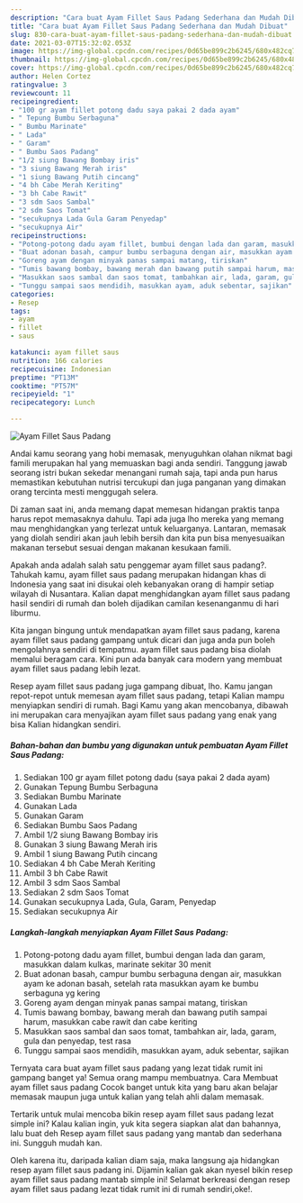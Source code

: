 ```yaml
---
description: "Cara buat Ayam Fillet Saus Padang Sederhana dan Mudah Dibuat"
title: "Cara buat Ayam Fillet Saus Padang Sederhana dan Mudah Dibuat"
slug: 830-cara-buat-ayam-fillet-saus-padang-sederhana-dan-mudah-dibuat
date: 2021-03-07T15:32:02.053Z
image: https://img-global.cpcdn.com/recipes/0d65be899c2b6245/680x482cq70/ayam-fillet-saus-padang-foto-resep-utama.jpg
thumbnail: https://img-global.cpcdn.com/recipes/0d65be899c2b6245/680x482cq70/ayam-fillet-saus-padang-foto-resep-utama.jpg
cover: https://img-global.cpcdn.com/recipes/0d65be899c2b6245/680x482cq70/ayam-fillet-saus-padang-foto-resep-utama.jpg
author: Helen Cortez
ratingvalue: 3
reviewcount: 11
recipeingredient:
- "100 gr ayam fillet potong dadu saya pakai 2 dada ayam"
- " Tepung Bumbu Serbaguna"
- " Bumbu Marinate"
- " Lada"
- " Garam"
- " Bumbu Saos Padang"
- "1/2 siung Bawang Bombay iris"
- "3 siung Bawang Merah iris"
- "1 siung Bawang Putih cincang"
- "4 bh Cabe Merah Keriting"
- "3 bh Cabe Rawit"
- "3 sdm Saos Sambal"
- "2 sdm Saos Tomat"
- "secukupnya Lada Gula Garam Penyedap"
- "secukupnya Air"
recipeinstructions:
- "Potong-potong dadu ayam fillet, bumbui dengan lada dan garam, masukkan dalam kulkas, marinate sekitar 30 menit"
- "Buat adonan basah, campur bumbu serbaguna dengan air, masukkan ayam ke adonan basah, setelah rata masukkan ayam ke bumbu serbaguna yg kering"
- "Goreng ayam dengan minyak panas sampai matang, tiriskan"
- "Tumis bawang bombay, bawang merah dan bawang putih sampai harum, masukkan cabe rawit dan cabe keriting"
- "Masukkan saos sambal dan saos tomat, tambahkan air, lada, garam, gula dan penyedap, test rasa"
- "Tunggu sampai saos mendidih, masukkan ayam, aduk sebentar, sajikan"
categories:
- Resep
tags:
- ayam
- fillet
- saus

katakunci: ayam fillet saus 
nutrition: 166 calories
recipecuisine: Indonesian
preptime: "PT13M"
cooktime: "PT57M"
recipeyield: "1"
recipecategory: Lunch

---
```



![Ayam Fillet Saus Padang](https://img-global.cpcdn.com/recipes/0d65be899c2b6245/680x482cq70/ayam-fillet-saus-padang-foto-resep-utama.jpg)

Andai kamu seorang yang hobi memasak, menyuguhkan olahan nikmat bagi famili merupakan hal yang memuaskan bagi anda sendiri. Tanggung jawab seorang istri bukan sekedar menangani rumah saja, tapi anda pun harus memastikan kebutuhan nutrisi tercukupi dan juga panganan yang dimakan orang tercinta mesti menggugah selera.

Di zaman  saat ini, anda memang dapat memesan hidangan praktis tanpa harus repot memasaknya dahulu. Tapi ada juga lho mereka yang memang mau menghidangkan yang terlezat untuk keluarganya. Lantaran, memasak yang diolah sendiri akan jauh lebih bersih dan kita pun bisa menyesuaikan makanan tersebut sesuai dengan makanan kesukaan famili. 



Apakah anda adalah salah satu penggemar ayam fillet saus padang?. Tahukah kamu, ayam fillet saus padang merupakan hidangan khas di Indonesia yang saat ini disukai oleh kebanyakan orang di hampir setiap wilayah di Nusantara. Kalian dapat menghidangkan ayam fillet saus padang hasil sendiri di rumah dan boleh dijadikan camilan kesenanganmu di hari liburmu.

Kita jangan bingung untuk mendapatkan ayam fillet saus padang, karena ayam fillet saus padang gampang untuk dicari dan juga anda pun boleh mengolahnya sendiri di tempatmu. ayam fillet saus padang bisa diolah memalui beragam cara. Kini pun ada banyak cara modern yang membuat ayam fillet saus padang lebih lezat.

Resep ayam fillet saus padang juga gampang dibuat, lho. Kamu jangan repot-repot untuk memesan ayam fillet saus padang, tetapi Kalian mampu menyiapkan sendiri di rumah. Bagi Kamu yang akan mencobanya, dibawah ini merupakan cara menyajikan ayam fillet saus padang yang enak yang bisa Kalian hidangkan sendiri.

<!--inarticleads1-->

##### Bahan-bahan dan bumbu yang digunakan untuk pembuatan Ayam Fillet Saus Padang:

1. Sediakan 100 gr ayam fillet potong dadu (saya pakai 2 dada ayam)
1. Gunakan  Tepung Bumbu Serbaguna
1. Sediakan  Bumbu Marinate
1. Gunakan  Lada
1. Gunakan  Garam
1. Sediakan  Bumbu Saos Padang
1. Ambil 1/2 siung Bawang Bombay iris
1. Gunakan 3 siung Bawang Merah iris
1. Ambil 1 siung Bawang Putih cincang
1. Sediakan 4 bh Cabe Merah Keriting
1. Ambil 3 bh Cabe Rawit
1. Ambil 3 sdm Saos Sambal
1. Sediakan 2 sdm Saos Tomat
1. Gunakan secukupnya Lada, Gula, Garam, Penyedap
1. Sediakan secukupnya Air




<!--inarticleads2-->

##### Langkah-langkah menyiapkan Ayam Fillet Saus Padang:

1. Potong-potong dadu ayam fillet, bumbui dengan lada dan garam, masukkan dalam kulkas, marinate sekitar 30 menit
1. Buat adonan basah, campur bumbu serbaguna dengan air, masukkan ayam ke adonan basah, setelah rata masukkan ayam ke bumbu serbaguna yg kering
1. Goreng ayam dengan minyak panas sampai matang, tiriskan
1. Tumis bawang bombay, bawang merah dan bawang putih sampai harum, masukkan cabe rawit dan cabe keriting
1. Masukkan saos sambal dan saos tomat, tambahkan air, lada, garam, gula dan penyedap, test rasa
1. Tunggu sampai saos mendidih, masukkan ayam, aduk sebentar, sajikan




Ternyata cara buat ayam fillet saus padang yang lezat tidak rumit ini gampang banget ya! Semua orang mampu membuatnya. Cara Membuat ayam fillet saus padang Cocok banget untuk kita yang baru akan belajar memasak maupun juga untuk kalian yang telah ahli dalam memasak.

Tertarik untuk mulai mencoba bikin resep ayam fillet saus padang lezat simple ini? Kalau kalian ingin, yuk kita segera siapkan alat dan bahannya, lalu buat deh Resep ayam fillet saus padang yang mantab dan sederhana ini. Sungguh mudah kan. 

Oleh karena itu, daripada kalian diam saja, maka langsung aja hidangkan resep ayam fillet saus padang ini. Dijamin kalian gak akan nyesel bikin resep ayam fillet saus padang mantab simple ini! Selamat berkreasi dengan resep ayam fillet saus padang lezat tidak rumit ini di rumah sendiri,oke!.

